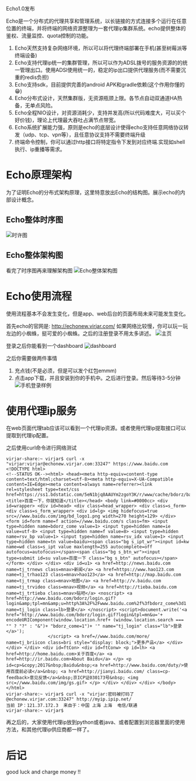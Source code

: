 Echo1.0发布

Echo是一个分布式的代理共享和管理系统，以长链接的方式连接多个运行在任意位置的终端，并将终端的网络资源整理为一套代理ip集群系统。echo提供整体的鉴权、流量监控、quota控制的功能。

1. Echo天然支持复杂网络环境，所以可以将代理终端部署在手机(甚至树莓派等终端设备)
2. Echo支持代理ip统一的集群管理，所以可以作为ADSL拨号的服务资源的的统一管理出口。使用ADSl使用统一的，稳定的ip出口提供代理服务(而不需要沉重的redis负担)
3. Echo支持sdk，目前提供完善的android APK和gradle依赖(这个作用你懂的😁)
4. Echo分布式设计，天然集群版，无资源瓶颈上限。各节点自动双通道HA热备，无单点风险。
5. Echo全程NIO设计，对资源消耗少，支持并发高(所以代码难度大，可以买个好价钱)，理论上代理最大吞吐占满节点带宽。
6. Echo系统扩展能力强，原则是echo的底层设计使得echo支持任意网络协议转发（udp、tcp、vpn等），且任意协议支持不需要终端升级
7. 终端命令控制，你可以通过http接口将特定指令下发到对应终端.实现如shell执行、ip重播等需求。

# Echo原理架构
为了证明Echo的分布式架构原理，这里特意放出Echo的结构图。展示echo的内部设计概念。

## Echo整体时序图
![时许图](img/img_echo/g4_sequence.png)

## Echo整体架构图
看完了时序图再来理解架构图
![Echo整体架构图](img/img_echo/g4_architecture.png)

# Echo使用流程
使用流程基本不会发生变化，但是app、web后台的页面布局未来可能发生变化。

首先echo的官网是: http://echonew.virjar.com/ 如果网络比较慢，你可以玩一玩左边的小蜘蛛，挺可爱的小蜘蛛。之后的注册登录不用太多讲述。
![主页](img/img_echo/echo_web_login.png)

登录之后你能看到一个dashboard
![dashboard](img/img_echo/g4_dashboard.png)

之后你需要做两件事情
1. 充点钱(不是必须，但是可以发个红包emmm)
2. 点击app下载，并且安装到你的手机中。之后进行登录。然后等待3-5分钟
![手机登录样例](img/img_echo/g4_adr_main.jpg)

# 使用代理ip服务
在web页面代理tab应该可以看到一个代理ip资源。或者使用代理ip提取接口可以提取到代理ip配置。

之后使用curl命令进行网络测试
```
virjar-share:~ virjar$ curl -x "virjar:virjar@echonew.virjar.com:33247" https://www.baidu.com
<!DOCTYPE html>
<!--STATUS OK--><html> <head><meta http-equiv=content-type content=text/html;charset=utf-8><meta http-equiv=X-UA-Compatible content=IE=Edge><meta content=always name=referrer><link rel=stylesheet type=text/css href=https://ss1.bdstatic.com/5eN1bjq8AAUYm2zgoY3K/r/www/cache/bdorz/baidu.min.css><title>百度一下，你就知道</title></head> <body link=#0000cc> <div id=wrapper> <div id=head> <div class=head_wrapper> <div class=s_form> <div class=s_form_wrapper> <div id=lg> <img hidefocus=true src=//www.baidu.com/img/bd_logo1.png width=270 height=129> </div> <form id=form name=f action=//www.baidu.com/s class=fm> <input type=hidden name=bdorz_come value=1> <input type=hidden name=ie value=utf-8> <input type=hidden name=f value=8> <input type=hidden name=rsv_bp value=1> <input type=hidden name=rsv_idx value=1> <input type=hidden name=tn value=baidu><span class="bg s_ipt_wr"><input id=kw name=wd class=s_ipt value maxlength=255 autocomplete=off autofocus=autofocus></span><span class="bg s_btn_wr"><input type=submit id=su value=百度一下 class="bg s_btn" autofocus></span> </form> </div> </div> <div id=u1> <a href=http://news.baidu.com name=tj_trnews class=mnav>新闻</a> <a href=https://www.hao123.com name=tj_trhao123 class=mnav>hao123</a> <a href=http://map.baidu.com name=tj_trmap class=mnav>地图</a> <a href=http://v.baidu.com name=tj_trvideo class=mnav>视频</a> <a href=http://tieba.baidu.com name=tj_trtieba class=mnav>贴吧</a> <noscript> <a href=http://www.baidu.com/bdorz/login.gif?login&amp;tpl=mn&amp;u=http%3A%2F%2Fwww.baidu.com%2f%3fbdorz_come%3d1 name=tj_login class=lb>登录</a> </noscript> <script>document.write('<a href="http://www.baidu.com/bdorz/login.gif?login&tpl=mn&u='+ encodeURIComponent(window.location.href+ (window.location.search === "" ? "?" : "&")+ "bdorz_come=1")+ '" name="tj_login" class="lb">登录</a>');
                </script> <a href=//www.baidu.com/more/ name=tj_briicon class=bri style="display: block;">更多产品</a> </div> </div> </div> <div id=ftCon> <div id=ftConw> <p id=lh> <a href=http://home.baidu.com>关于百度</a> <a href=http://ir.baidu.com>About Baidu</a> </p> <p id=cp>&copy;2017&nbsp;Baidu&nbsp;<a href=http://www.baidu.com/duty/>使用百度前必读</a>&nbsp; <a href=http://jianyi.baidu.com/ class=cp-feedback>意见反馈</a>&nbsp;京ICP证030173号&nbsp; <img src=//www.baidu.com/img/gs.gif> </p> </div> </div> </div> </body> </html>
virjar-share:~ virjar$ curl -x "virjar:密码被打码了@echonew.virjar.com:33247" http://myip.ipip.net/
当前 IP：121.37.172.3  来自于：中国 上海 上海  电信/联通
virjar-share:~ virjar$
```

再之后的，大家使用代理ip放到python或者java、或者配置到浏览器里面的使用方法，和其他代理ip供应商都一样了。

# 后记

good luck and charge money !!